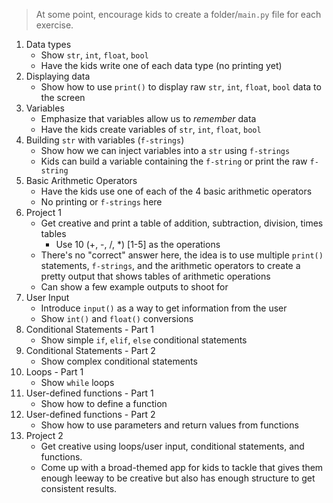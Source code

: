 > At some point, encourage kids to create a folder/`main.py` file for each exercise.

1. Data types
    - Show `str`, `int`, `float`, `bool`
    - Have the kids write one of each data type (no printing yet)
2. Displaying data
    - Show how to use `print()` to display raw `str`, `int`, `float`, `bool` data
    to the screen
3. Variables
    - Emphasize that variables allow us to *remember* data
    - Have the kids create variables of `str`, `int`, `float`, `bool`
4. Building `str` with variables (`f-strings`)
    - Show how we can inject variables into a `str` using `f-strings` 
    - Kids can build a variable containing the `f-string` or print the raw
    `f-string`
5. Basic Arithmetic Operators
    - Have the kids use one of each of the 4 basic arithmetic operators
    - No printing or `f-strings` here
6. Project 1
    - Get creative and print a table of addition, subtraction, division, times tables
        - Use 10 (+, -, /, *) [1-5] as the operations
    - There's no "correct" answer here, the idea is to use multiple `print()` statements, 
    `f-strings`, and the arithmetic operators to create a pretty output that shows tables
    of arithmetic operations 
    - Can show a few example outputs to shoot for
7. User Input
    - Introduce `input()` as a way to get information from the user
    - Show `int()` and `float()` conversions
8. Conditional Statements - Part 1
    - Show simple `if`, `elif`, `else` conditional statements
9. Conditional Statements - Part 2
    - Show complex conditional statements
10. Loops - Part 1
    - Show `while` loops
11. User-defined functions - Part 1
    - Show how to define a function
12. User-defined functions - Part 2
    - Show how to use parameters and return values from functions
13. Project 2
    - Get creative using loops/user input, conditional statements, and functions.
    - Come up with a broad-themed app for kids to tackle that gives them enough
    leeway to be creative but also has enough structure to get consistent results.
